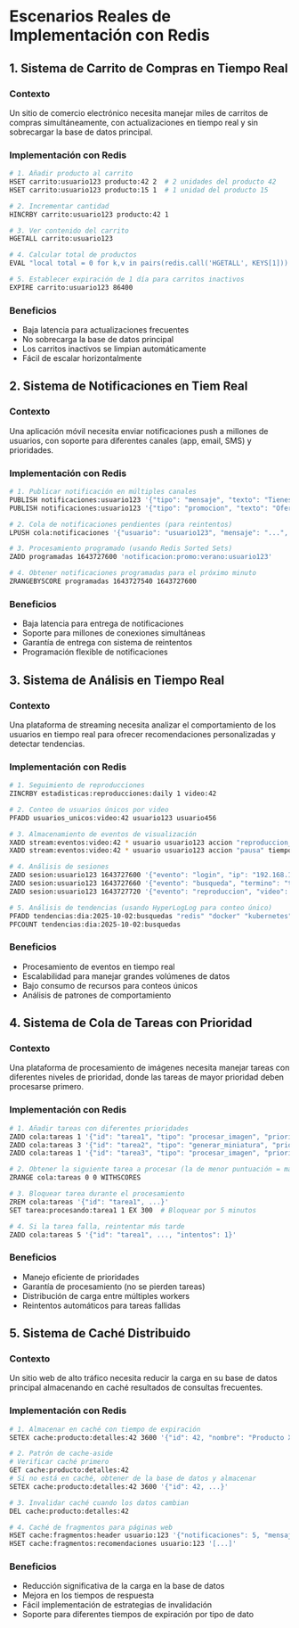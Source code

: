 # Escenarios Reales de Implementación con Redis

## 1. Sistema de Carrito de Compras en Tiempo Real

### Contexto
Un sitio de comercio electrónico necesita manejar miles de carritos de compras simultáneamente, con actualizaciones en tiempo real y sin sobrecargar la base de datos principal.

### Implementación con Redis

```bash
# 1. Añadir producto al carrito
HSET carrito:usuario123 producto:42 2  # 2 unidades del producto 42
HSET carrito:usuario123 producto:15 1  # 1 unidad del producto 15

# 2. Incrementar cantidad
HINCRBY carrito:usuario123 producto:42 1

# 3. Ver contenido del carrito
HGETALL carrito:usuario123

# 4. Calcular total de productos
EVAL "local total = 0 for k,v in pairs(redis.call('HGETALL', KEYS[1])) do if k:find('producto:') then total = total + tonumber(v) end end return total" 1 carrito:usuario123

# 5. Establecer expiración de 1 día para carritos inactivos
EXPIRE carrito:usuario123 86400
```

### Beneficios
- Baja latencia para actualizaciones frecuentes
- No sobrecarga la base de datos principal
- Los carritos inactivos se limpian automáticamente
- Fácil de escalar horizontalmente

## 2. Sistema de Notificaciones en Tiem Real

### Contexto
Una aplicación móvil necesita enviar notificaciones push a millones de usuarios, con soporte para diferentes canales (app, email, SMS) y prioridades.

### Implementación con Redis

```bash
# 1. Publicar notificación en múltiples canales
PUBLISH notificaciones:usuario123 '{"tipo": "mensaje", "texto": "Tienes un nuevo mensaje", "canal": "app"}'
PUBLISH notificaciones:usuario123 '{"tipo": "promocion", "texto": "Oferta especial", "canal": "email"}'

# 2. Cola de notificaciones pendientes (para reintentos)
LPUSH cola:notificaciones '{"usuario": "usuario123", "mensaje": "...", "intentos": 0, "proximo_intento": 1643727600}'

# 3. Procesamiento programado (usando Redis Sorted Sets)
ZADD programadas 1643727600 'notificacion:promo:verano:usuario123'

# 4. Obtener notificaciones programadas para el próximo minuto
ZRANGEBYSCORE programadas 1643727540 1643727600
```

### Beneficios
- Baja latencia para entrega de notificaciones
- Soporte para millones de conexiones simultáneas
- Garantía de entrega con sistema de reintentos
- Programación flexible de notificaciones

## 3. Sistema de Análisis en Tiempo Real

### Contexto
Una plataforma de streaming necesita analizar el comportamiento de los usuarios en tiempo real para ofrecer recomendaciones personalizadas y detectar tendencias.

### Implementación con Redis

```bash
# 1. Seguimiento de reproducciones
ZINCRBY estadisticas:reproducciones:daily 1 video:42

# 2. Conteo de usuarios únicos por video
PFADD usuarios_unicos:video:42 usuario123 usuario456

# 3. Almacenamiento de eventos de visualización
XADD stream:eventos:video:42 * usuario usuario123 accion "reproduccion_iniciada" tiempo 120
XADD stream:eventos:video:42 * usuario usuario123 accion "pausa" tiempo 180

# 4. Análisis de sesiones
ZADD sesion:usuario123 1643727600 '{"evento": "login", "ip": "192.168.1.1"}'
ZADD sesion:usuario123 1643727660 '{"evento": "busqueda", "termino": "tutorial redis"}'
ZADD sesion:usuario123 1643727720 '{"evento": "reproduccion", "video": "introduccion-redis"}'

# 5. Análisis de tendencias (usando HyperLogLog para conteo único)
PFADD tendencias:dia:2025-10-02:busquedas "redis" "docker" "kubernetes"
PFCOUNT tendencias:dia:2025-10-02:busquedas
```

### Beneficios
- Procesamiento de eventos en tiempo real
- Escalabilidad para manejar grandes volúmenes de datos
- Bajo consumo de recursos para conteos únicos
- Análisis de patrones de comportamiento

## 4. Sistema de Cola de Tareas con Prioridad

### Contexto
Una plataforma de procesamiento de imágenes necesita manejar tareas con diferentes niveles de prioridad, donde las tareas de mayor prioridad deben procesarse primero.

### Implementación con Redis

```bash
# 1. Añadir tareas con diferentes prioridades
ZADD cola:tareas 1 '{"id": "tarea1", "tipo": "procesar_imagen", "prioridad": 1, "datos": "..."}'
ZADD cola:tareas 3 '{"id": "tarea2", "tipo": "generar_miniatura", "prioridad": 3, "datos": "..."}'
ZADD cola:tareas 1 '{"id": "tarea3", "tipo": "procesar_imagen", "prioridad": 1, "datos": "..."}'

# 2. Obtener la siguiente tarea a procesar (la de menor puntuación = mayor prioridad)
ZRANGE cola:tareas 0 0 WITHSCORES

# 3. Bloquear tarea durante el procesamiento
ZREM cola:tareas '{"id": "tarea1", ...}'
SET tarea:procesando:tarea1 1 EX 300  # Bloquear por 5 minutos

# 4. Si la tarea falla, reintentar más tarde
ZADD cola:tareas 5 '{"id": "tarea1", ..., "intentos": 1}'
```

### Beneficios
- Manejo eficiente de prioridades
- Garantía de procesamiento (no se pierden tareas)
- Distribución de carga entre múltiples workers
- Reintentos automáticos para tareas fallidas

## 5. Sistema de Caché Distribuido

### Contexto
Un sitio web de alto tráfico necesita reducir la carga en su base de datos principal almacenando en caché resultados de consultas frecuentes.

### Implementación con Redis

```bash
# 1. Almacenar en caché con tiempo de expiración
SETEX cache:producto:detalles:42 3600 '{"id": 42, "nombre": "Producto X", "precio": 99.99}'

# 2. Patrón de cache-aside
# Verificar caché primero
GET cache:producto:detalles:42
# Si no está en caché, obtener de la base de datos y almacenar
SETEX cache:producto:detalles:42 3600 '{"id": 42, ...}'

# 3. Invalidar caché cuando los datos cambian
DEL cache:producto:detalles:42

# 4. Caché de fragmentos para páginas web
HSET cache:fragmentos:header usuario:123 '{"notificaciones": 5, "mensajes": 2}'
HSET cache:fragmentos:recomendaciones usuario:123 '[...]'
```

### Beneficios
- Reducción significativa de la carga en la base de datos
- Mejora en los tiempos de respuesta
- Fácil implementación de estrategias de invalidación
- Soporte para diferentes tiempos de expiración por tipo de dato
